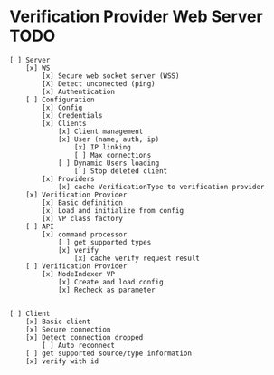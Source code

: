 # Verification Provider Web Server TODO

    [ ] Server
        [x] WS
            [x] Secure web socket server (WSS)
            [X] Detect unconected (ping)
            [x] Authentication
        [ ] Configuration
            [x] Config
            [x] Credentials
            [x] Clients
                [x] Client management
                [x] User (name, auth, ip)
                    [x] IP linking
                    [ ] Max connections                
                [ ] Dynamic Users loading
                    [ ] Stop deleted client
            [x] Providers
                [x] cache VerificationType to verification provider
        [x] Verification Provider
            [x] Basic definition
            [x] Load and initialize from config
            [x] VP class factory
        [ ] API
            [x] command processor
                [ ] get supported types
                [x] verify
                    [x] cache verify request result
        [ ] Verification Provider
            [x] NodeIndexer VP
                [x] Create and load config
                [x] Recheck as parameter
            
            
    [ ] Client
        [x] Basic client
        [x] Secure connection
        [x] Detect connection dropped
            [ ] Auto reconnect
        [ ] get supported source/type information 
        [x] verify with id
